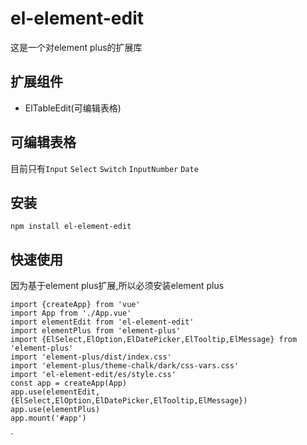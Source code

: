 # el-element-edit

这是一个对element plus的扩展库

## 扩展组件

- ElTableEdit(可编辑表格)

## 可编辑表格

目前只有`Input` `Select` `Switch` `InputNumber` `Date`

## 安装

`npm install el-element-edit`

## 快速使用
因为基于element plus扩展,所以必须安装element plus


    import {createApp} from 'vue'
    import App from './App.vue'
    import elementEdit from 'el-element-edit'
    import elementPlus from 'element-plus'
    import {ElSelect,ElOption,ElDatePicker,ElTooltip,ElMessage} from 'element-plus'
    import 'element-plus/dist/index.css'
    import 'element-plus/theme-chalk/dark/css-vars.css'
    import 'el-element-edit/es/style.css'
    const app = createApp(App)
    app.use(elementEdit,{ElSelect,ElOption,ElDatePicker,ElTooltip,ElMessage})
    app.use(elementPlus)
    app.mount('#app')


`




